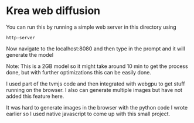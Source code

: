 # Krea web diffusion

You can run this by running a simple web server in this directory using

`http-server`

Now navigate to the localhost:8080 and then type in the prompt and it will generate the model

Note: This is a 2GB model so it might take around 10 min to get the process done, but with further optimizations this can be easily done. 

I used part of the tvmjs code and then integrated with webgpu to get stuff running on the browser. I also can generate multiple images but have not added this feature here. 

It was hard to generate images in the browser with the python code I wrote earlier so I used native javascript to come up with this small project.


